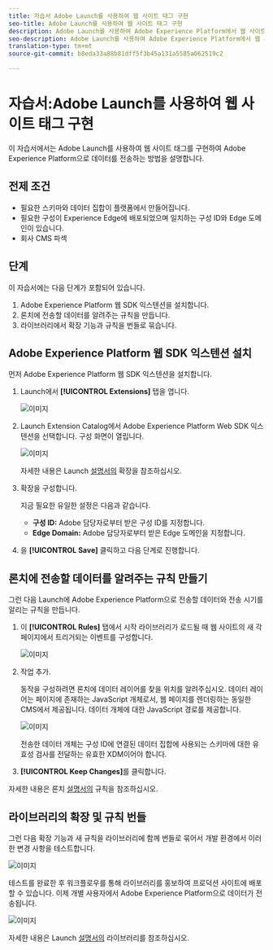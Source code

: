 ```yaml
---
title: 자습서 Adobe Launch를 사용하여 웹 사이트 태그 구현
seo-title: Adobe Launch를 사용하여 웹 사이트 태그 구현
description: Adobe Launch를 사용하여 Adobe Experience Platform에서 웹 사이트 태그 구현
seo-description: Adobe Launch를 사용하여 Adobe Experience Platform에서 웹 사이트 태그 구현
translation-type: tm+mt
source-git-commit: b8eda33a88b81dff5f3b45a131a5585a062519c2

---
```



# 자습서:Adobe Launch를 사용하여 웹 사이트 태그 구현

이 자습서에서는 Adobe Launch를 사용하여 웹 사이트 태그를 구현하여 Adobe Experience Platform으로 데이터를 전송하는 방법을 설명합니다.

## 전제 조건

* 필요한 스키마와 데이터 집합이 플랫폼에서 만들어집니다.
* 필요한 구성이 Experience Edge에 배포되었으며 일치하는 구성 ID와 Edge 도메인이 있습니다.
* 회사 CMS 파섹

## 단계

이 자습서에는 다음 단계가 포함되어 있습니다.

1. Adobe Experience Platform 웹 SDK 익스텐션을 설치합니다.
1. 론치에 전송할 데이터를 알려주는 규칙을 만듭니다.
1. 라이브러리에서 확장 기능과 규칙을 번들로 묶습니다.

## Adobe Experience Platform 웹 SDK 익스텐션 설치

먼저 Adobe Experience Platform 웹 SDK 익스텐션을 설치합니다.

1. Launch에서 **[!UICONTROL Extensions]** 탭을 엽니다.

   ![이미지](assets/launch-overview.png)

1. Launch Extension Catalog에서 Adobe Experience Platform Web SDK 익스텐션을 선택합니다. 구성 화면이 열립니다.

   ![이미지](assets/launch-extension-install.png)

   자세한 내용은 Launch [설명서의](https://docs.adobe.com/content/help/en/launch/using/reference/manage-resources/extensions/overview.html) 확장을 참조하십시오.

1. 확장을 구성합니다.

   지금 필요한 유일한 설정은 다음과 같습니다.

   * **구성 ID:** Adobe 담당자로부터 받은 구성 ID를 지정합니다.
   * **Edge Domain:** Adobe 담당자로부터 받은 Edge 도메인을 지정합니다.

1. 을 **[!UICONTROL Save]** 클릭하고 다음 단계로 진행합니다.

## 론치에 전송할 데이터를 알려주는 규칙 만들기

그런 다음 Launch에 Adobe Experience Platform으로 전송할 데이터와 전송 시기를 알리는 규칙을 만듭니다.

1. 이 **[!UICONTROL Rules]** 탭에서 시작 라이브러리가 로드될 때 웹 사이트의 새 각 페이지에서 트리거되는 이벤트를 구성합니다.

   ![이미지](assets/launch-make-a-rule.png)

1. 작업 추가.

   동작을 구성하려면 론치에 데이터 레이어를 찾을 위치를 알려주십시오. 데이터 레이어는 페이지에 존재하는 JavaScript 개체로서, 웹 페이지를 렌더링하는 동일한 CMS에서 제공됩니다. 데이터 개체에 대한 JavaScript 경로를 제공합니다.

   ![이미지](assets/launch-add-aep-action.png)

   전송한 데이터 개체는 구성 ID에 연결된 데이터 집합에 사용되는 스키마에 대한 유효성 검사를 전달하는 유효한 XDM이어야 합니다.

1. **[!UICONTROL Keep Changes]**&#x200B;를 클릭합니다.

자세한 내용은 론치 [설명서의](https://docs.adobe.com/content/help/en/launch/using/reference/manage-resources/rules.html) 규칙을 참조하십시오.

## 라이브러리의 확장 및 규칙 번들

그런 다음 확장 [](https://docs.adobe.com/content/help/en/launch/using/reference/publish/overview.html) 기능과 새 규칙을 라이브러리에 함께 번들로 묶어서 개발 환경에서 이러한 변경 사항을 테스트합니다.

![이미지](assets/launch-add-changes-to-library.png)

테스트를 완료한 후 워크플로우를 통해 라이브러리를 홍보하여 프로덕션 사이트에 배포할 수 있습니다. 이제 개별 사용자에서 Adobe Experience Platform으로 데이터가 전송됩니다.

![이미지](assets/launch-promote-library.png)

자세한 내용은 Launch [설명서의](https://docs.adobe.com/content/help/en/launch/using/reference/publish/libraries.html) 라이브러리를 참조하십시오.